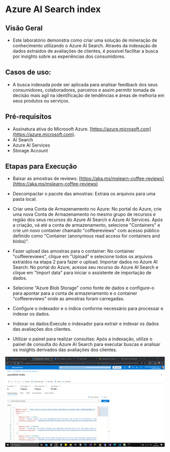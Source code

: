 # Azure AI Search index

## Visão Geral

- Este laboratório demonstra como criar uma solução de mineração de conhecimento utilizando o Azure AI Search. Através da indexação de dados extraídos de avaliações de clientes, é possível facilitar a busca por insights sobre as experiências dos consumidores.

## Casos de uso:

- A busca indexada pode ser aplicada para analisar feedback dos seus consumidores, colaboradores, parceiros e assim permitir tomada de decisão mais agíl na identificação de tendências e áreas de melhoria em seus produtos ou serviços.

## Pré-requisitos

- Assinatura ativa do Microsoft Azure. [https://azure.microsoft.com](https://azure.microsoft.com).
- AI Search
- Azure AI Services
- Storage Account

## Etapas para Execução

- Baixar as amostras de reviews: [https://aka.ms/mslearn-coffee-reviews](https://aka.ms/mslearn-coffee-reviews)

- Descompactar o pacote das amostras: Extraia os arquivos para uma pasta local.
- Criar uma Conta de Armazenamento no Azure: No portal do Azure, crie uma nova Conta de Armazenamento no mesmo grupo de recursos e região dos seus recursos do Azure AI Search e Azure AI Services.
  Após a criação, vá até a conta de armazenamento, selecione "Containers" e crie um novo container chamado "coffeereviews" com acesso público definido como "Container (anonymous read access for containers and blobs)".
- Fazer upload das amostras para o container: No container "coffeereviews", clique em "Upload" e selecione todos os arquivos extraídos na etapa 2 para fazer o upload.
  Importar dados no Azure AI Search: No portal do Azure, acesse seu recurso do Azure AI Search e clique em "Import data" para iniciar o assistente de importação de dados.
- Selecione "Azure Blob Storage" como fonte de dados e configure-o para apontar para a conta de armazenamento e o container "coffeereviews" onde as amostras foram carregadas.
- Configure o indexador e o índice conforme necessário para processar e indexar os dados.
- Indexar os dados:Execute o indexador para extrair e indexar os dados das avaliações dos clientes.
- Utilizar o painel para realizar consultas: Após a indexação, utilize o painel de consulta do Azure AI Search para executar buscas e analisar os insights derivados das avaliações dos clientes.

![print screen](ai-search.png "ai-search.png")
